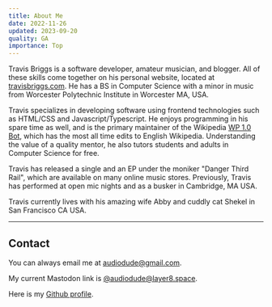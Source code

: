 ```yaml
---
title: About Me
date: 2022-11-26
updated: 2023-09-20
quality: GA
importance: Top
---
```


Travis Briggs is a software developer, amateur musician, and
blogger. All of these skills come together on his personal website,
located at [travisbriggs.com](https://travisbriggs.com).
He has a BS in Computer Science with a minor in music from Worcester
Polytechnic Institute in Worcester MA, USA.

Travis specializes in developing software using frontend
technologies such as HTML/CSS and Javascript/Typescript. He enjoys
programming in his spare time as well, and is the primary maintainer
of the Wikipedia
[WP 1.0 Bot](https://en.wikipedia.org/wiki/User:WP_1.0_bot),
which has the most all time edits to English Wikipedia.
Understanding the value of a quality mentor, he also tutors students
and adults in Computer Science for free.

Travis has released a single and an EP under the moniker
&quot;Danger Third Rail&quot;, which are available on many online
music stores. Previously, Travis has performed at open mic nights
and as a busker in Cambridge, MA USA.

Travis currently lives with his amazing wife Abby and cuddly cat
Shekel in San Francisco CA USA.

---

## Contact

You can always email me at [audiodude@gmail.com](mailto:audiodude@gmail.com).

My current Mastodon link is [@audiodude@layer8.space](https://layer8.space/@audiodude).

Here is my [Github profile](https://github.com/audiodude).
